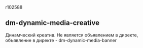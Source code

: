 r102588

## dm-dynamic-media-creative ##
Динамческий креатив.
Не является объявлением в директе, объявление в директе - dm-dynamic-media-banner

